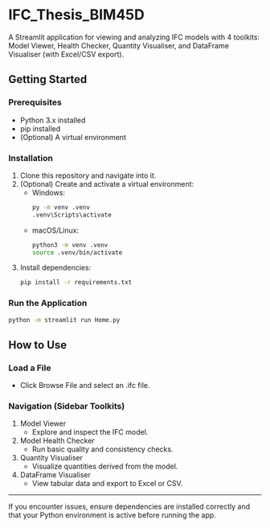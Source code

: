 # IFC_Thesis_BIM45D

A Streamlit application for viewing and analyzing IFC models with 4 toolkits: Model Viewer, Health Checker, Quantity Visualiser, and DataFrame Visualiser (with Excel/CSV export).

## Getting Started

### Prerequisites
- Python 3.x installed
- pip installed
- (Optional) A virtual environment

### Installation
1) Clone this repository and navigate into it.
2) (Optional) Create and activate a virtual environment:
   - Windows:
     ```bash
     py -m venv .venv
     .venv\Scripts\activate
     ```
   - macOS/Linux:
     ```bash
     python3 -m venv .venv
     source .venv/bin/activate
     ```
3) Install dependencies:
   ```bash
   pip install -r requirements.txt
   ```

### Run the Application
```bash
python -m streamlit run Home.py
```

## How to Use

### Load a File
- Click Browse File and select an .ifc file.

### Navigation (Sidebar Toolkits)
1) Model Viewer
   - Explore and inspect the IFC model.
2) Model Health Checker
   - Run basic quality and consistency checks.
3) Quantity Visualiser
   - Visualize quantities derived from the model.
4) DataFrame Visualiser
   - View tabular data and export to Excel or CSV.

---
If you encounter issues, ensure dependencies are installed correctly and that your Python environment is active before running the app.